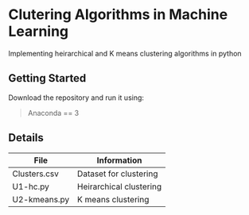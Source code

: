 # Clutering Algorithms in Machine Learning
Implementing heirarchical and K means clustering algorithms in python
## Getting Started
Download the repository and run it using: 
> Anaconda == 3
>
## Details
| File | Information |
|-------|------------|
| Clusters.csv  | Dataset for clustering | 
| U1-hc.py  | Heirarchical clustering | 
| U2-kmeans.py  | K means clustering  | 
